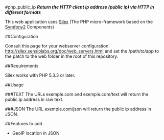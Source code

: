 #php_public_ip
***Return the HTTP client ip address (public ip) via HTTP in different formats***

This web application uses [Silex](http://silex.sensiolabs.org/) (The PHP micro-framework based on the [Symfony2](http://symfony2.com) Components)

##Configuration

Consult this page for your webserver configuration: http://silex.sensiolabs.org/doc/web_servers.html and set the /path/to/app to the patch to the web folder in the root of this repository.

##Requirements

Silex works with PHP 5.3.3 or later.

##Usage

###TEXT
The URLs exemple.com and exemple.com/text will return the public ip address in raw text.

###JSON
The URL exemple.com/json will return the public ip address in JSON.

##Features to add
- GeoIP location in JSON
